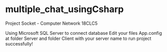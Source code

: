 # multiple_chat_usingCsharp
Project Socket - Computer Network 18CLC5


Using Microsoft SQL Server to connect database
Edit your files App.config at folder Server and folder Client with your server name to run project successfully!
